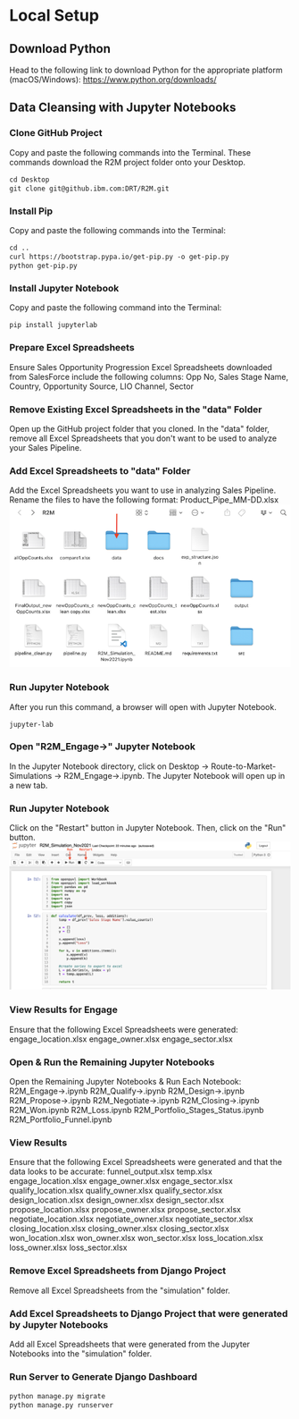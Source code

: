 # Local Setup

## Download Python
Head to the following link to download Python for the appropriate platform (macOS/Windows): https://www.python.org/downloads/

## Data Cleansing with Jupyter Notebooks
### Clone GitHub Project
Copy and paste the following commands into the Terminal. These commands download the R2M project folder onto your Desktop.
```Shell
cd Desktop
git clone git@github.ibm.com:DRT/R2M.git

```

### Install Pip
Copy and paste the following commands into the Terminal:
```Shell
cd ..
curl https://bootstrap.pypa.io/get-pip.py -o get-pip.py
python get-pip.py
```

### Install Jupyter Notebook
Copy and paste the following command into the Terminal:
```Shell
pip install jupyterlab

```

### Prepare Excel Spreadsheets
Ensure Sales Opportunity Progression Excel Spreadsheets downloaded from SalesForce include the following columns: Opp No, Sales Stage Name, Country, Opportunity Source, LIO Channel, Sector

### Remove Existing Excel Spreadsheets in the "data" Folder 

Open up the GitHub project folder that you cloned. In the "data" folder, remove all Excel Spreadsheets that you don't want to be used to analyze your Sales Pipeline.

### Add Excel Spreadsheets to "data" Folder
Add the Excel Spreadsheets you want to use in analyzing Sales Pipeline. 
Rename the files to have the following format: Product_Pipe_MM-DD.xlsx 
![alt text](https://github.com/jessicajourneycake/Route-to-Market-Simulations/blob/master/docs/R2M_data.png)

### Run Jupyter Notebook
After you run this command, a browser will open with Jupyter Notebook.
```Shell
jupyter-lab
```

### Open "R2M_Engage->" Jupyter Notebook
In the Jupyter Notebook directory, click on Desktop -> Route-to-Market-Simulations -> R2M_Engage->.ipynb.
The Jupyter Notebook will open up in a new tab.

### Run Jupyter Notebook
Click on the "Restart" button in Jupyter Notebook.
Then, click on the "Run" button.
![alt text](https://github.com/jessicajourneycake/Route-to-Market-Simulations/blob/master/docs/Jupyter_Notebook.png)

### View Results for Engage
Ensure that the following Excel Spreadsheets were generated: 
engage_location.xlsx
engage_owner.xlsx
engage_sector.xlsx

### Open & Run the Remaining Jupyter Notebooks
Open the Remaining Jupyter Notebooks & Run Each Notebook:
R2M_Engage->.ipynb
R2M_Qualify->.ipynb
R2M_Design->.ipynb
R2M_Propose->.ipynb
R2M_Negotiate->.ipynb
R2M_Closing->.ipynb
R2M_Won.ipynb
R2M_Loss.ipynb
R2M_Portfolio_Stages_Status.ipynb
R2M_Portfolio_Funnel.ipynb

### View Results
Ensure that the following Excel Spreadsheets were generated and that the data looks to be accurate:
funnel_output.xlsx
temp.xlsx
engage_location.xlsx
engage_owner.xlsx
engage_sector.xlsx
qualify_location.xlsx
qualify_owner.xlsx
qualify_sector.xlsx
design_location.xlsx
design_owner.xlsx
design_sector.xlsx
propose_location.xlsx
propose_owner.xlsx
propose_sector.xlsx
negotiate_location.xlsx
negotiate_owner.xlsx
negotiate_sector.xlsx
closing_location.xlsx
closing_owner.xlsx
closing_sector.xlsx
won_location.xlsx
won_owner.xlsx
won_sector.xlsx
loss_location.xlsx
loss_owner.xlsx
loss_sector.xlsx

### Remove Excel Spreadsheets from Django Project

Remove all Excel Spreadsheets from the "simulation" folder. 

### Add Excel Spreadsheets to Django Project that were generated by Jupyter Notebooks

Add all Excel Spreadsheets that were generated from the Jupyter Notebooks into the "simulation" folder.

### Run Server to Generate Django Dashboard
```Shell
python manage.py migrate
python manage.py runserver
```
